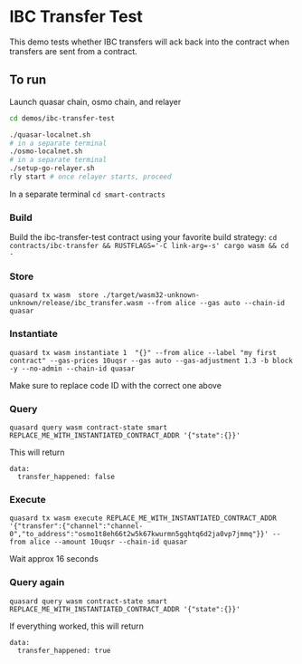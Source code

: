 # IBC Transfer Test
This demo tests whether IBC transfers will ack back into the contract when transfers are sent from a contract.

## To run
Launch quasar chain, osmo chain, and relayer
```bash
cd demos/ibc-transfer-test

./quasar-localnet.sh
# in a separate terminal
./osmo-localnet.sh
# in a separate terminal
./setup-go-relayer.sh
rly start # once relayer starts, proceed
```


In a separate terminal
`cd smart-contracts`

### Build
Build the ibc-transfer-test contract using your favorite build strategy:
`cd contracts/ibc-transfer && RUSTFLAGS='-C link-arg=-s' cargo wasm && cd -`

### Store
`quasard tx wasm  store ./target/wasm32-unknown-unknown/release/ibc_transfer.wasm --from alice --gas auto --chain-id quasar`

### Instantiate
`quasard tx wasm instantiate 1  "{}" --from alice --label "my first contract" --gas-prices 10uqsr --gas auto --gas-adjustment 1.3 -b block -y --no-admin --chain-id quasar`

Make sure to replace code ID with the correct one above

### Query
`quasard query wasm contract-state smart REPLACE_ME_WITH_INSTANTIATED_CONTRACT_ADDR '{"state":{}}'`

This will return
```
data:
  transfer_happened: false
```

### Execute
`quasard tx wasm execute REPLACE_ME_WITH_INSTANTIATED_CONTRACT_ADDR '{"transfer":{"channel":"channel-0","to_address":"osmo1t8eh66t2w5k67kwurmn5gqhtq6d2ja0vp7jmmq"}}' --from alice --amount 10uqsr --chain-id quasar`

Wait approx 16 seconds

### Query again
`quasard query wasm contract-state smart REPLACE_ME_WITH_INSTANTIATED_CONTRACT_ADDR '{"state":{}}'`

If everything worked, this will return
```
data:
  transfer_happened: true
```